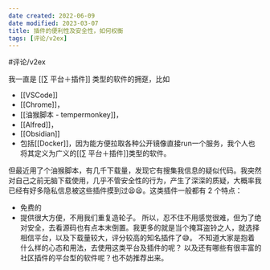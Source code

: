 ```yaml
---
date created: 2022-06-09
date modified: 2023-03-07
title: 插件的便利性及安全性，如何权衡
tags: [评论/v2ex]
---
```


#评论/v2ex

我一直是 [[∑ 平台＋插件]] 类型的软件的拥趸，比如

- [[VSCode]]
- [[Chrome]]，
- [[油猴脚本 - tempermonkey]]，
- [[Alfred]]，
- [[Obsidian]]
- 包括[[Docker]]，因为能方便拉取各种公开镜像直接run一个服务，我个人也将其定义为广义的[[∑ 平台＋插件]]类型的软件。

但最近用了个油猴脚本，有几千下载量，发现它有搜集我信息的疑似代码。我突然对自己之前无脑下载使用，几乎不管安全性的行为，产生了深深的质疑，大概率我已经有好多隐私信息被这些插件摸到过😫😫。这类插件一般都有 2 个特点：

- 免费的
- 提供很大方便，不用我们重复造轮子。
所以，忍不住不用感觉很难，但为了绝对安全，去看源码也有点本末倒置。我更多的就是当个掩耳盗铃之人，就选择相信平台，以及下载量较大，评分较高的知名插件了😅。
不知道大家是抱着什么样的心态和用法，去使用这类平台及插件的呢？
以及还有哪些有很丰富的社区插件的平台型的软件呢？也不妨推荐出来。
